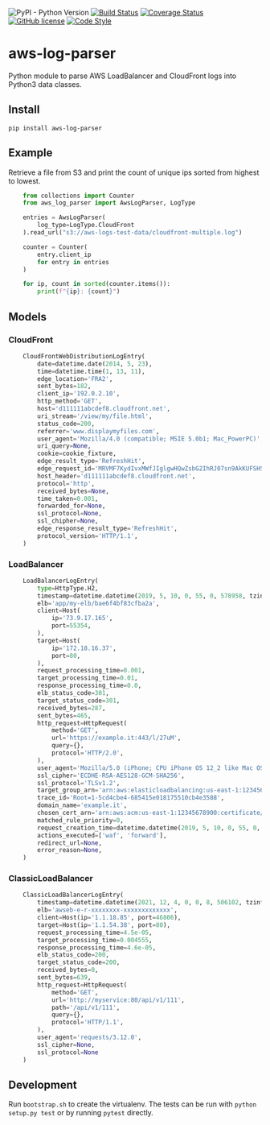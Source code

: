 ![PyPI - Python Version](https://img.shields.io/pypi/pyversions/aws-log-parser)
[![Build Status](https://travis-ci.org/dpetzold/aws-log-parser.svg?branch=master)](https://travis-ci.org/dpetzold/aws-log-parser)
[![Coverage Status](https://coveralls.io/repos/github/dpetzold/aws-log-parser/badge.svg?branch=master)](https://coveralls.io/github/dpetzold/aws-log-parser?branch=master)
[![GitHub license](https://img.shields.io/github/license/dpetzold/aws-log-parser)](https://github.com/dpetzold/aws-log-parser/blob/master/LICENSE)
[![Code Style](https://img.shields.io/badge/code%20style-black-000000.svg)](https://github.com/psf/black)

# aws-log-parser

Python module to parse AWS LoadBalancer and CloudFront logs into Python3 data
classes.

## Install

`pip install aws-log-parser`

## Example

Retrieve a file from S3 and print the count of unique ips sorted from highest to lowest.

```python
    from collections import Counter
    from aws_log_parser import AwsLogParser, LogType

    entries = AwsLogParser(
        log_type=LogType.CloudFront
    ).read_url("s3://aws-logs-test-data/cloudfront-multiple.log")

    counter = Counter(
        entry.client_ip
        for entry in entries
    )

    for ip, count in sorted(counter.items()):
        print(f"{ip}: {count}")
```

## Models

### CloudFront

```python
    CloudFrontWebDistributionLogEntry(
        date=datetime.date(2014, 5, 23),
        time=datetime.time(1, 13, 11),
        edge_location='FRA2',
        sent_bytes=182,
        client_ip='192.0.2.10',
        http_method='GET',
        host='d111111abcdef8.cloudfront.net',
        uri_stream='/view/my/file.html',
        status_code=200,
        referrer='www.displaymyfiles.com',
        user_agent='Mozilla/4.0 (compatible; MSIE 5.0b1; Mac_PowerPC)',
        uri_query=None,
        cookie=cookie_fixture,
        edge_result_type='RefreshHit',
        edge_request_id='MRVMF7KydIvxMWfJIglgwHQwZsbG2IhRJ07sn9AkKUFSHS9EXAMPLE==',
        host_header='d111111abcdef8.cloudfront.net',
        protocol='http',
        received_bytes=None,
        time_taken=0.001,
        forwarded_for=None,
        ssl_protocol=None,
        ssl_chipher=None,
        edge_response_result_type='RefreshHit',
        protocol_version='HTTP/1.1',
    )
```

### LoadBalancer

```python
    LoadBalancerLogEntry(
        type=HttpType.H2,
        timestamp=datetime.datetime(2019, 5, 10, 0, 55, 0, 578958, tzinfo=datetime.timezone.utc),
        elb='app/my-elb/bae6f4bf83cfba2a',
        client=Host(
            ip='73.9.17.165',
            port=55354,
        ),
        target=Host(
            ip='172.18.16.37',
            port=80,
        ),
        request_processing_time=0.001,
        target_processing_time=0.01,
        response_processing_time=0.0,
        elb_status_code=301,
        target_status_code=301,
        received_bytes=287,
        sent_bytes=465,
        http_request=HttpRequest(
            method='GET',
            url='https://example.it:443/l/27uM',
            query={},
            protocol='HTTP/2.0',
        ),
        user_agent='Mozilla/5.0 (iPhone; CPU iPhone OS 12_2 like Mac OS X) AppleWebKit/605.1.15 (KHTML, like Gecko) Mobile/15E148 [FBAN/FBIOS;FBDV/iPhone10,6;FBMD/iPhone;FBSN/iOS;FBSV/12.2;FBSS/3;FBCR/T-Mobile;FBID/phone;FBLC/en_US;FBOP/5]',
        ssl_cipher='ECDHE-RSA-AES128-GCM-SHA256',
        ssl_protocol='TLSv1.2',
        target_group_arn='arn:aws:elasticloadbalancing:us-east-1:12345678900:targetgroup/my-elb/4bbbb73e0d3ddadc',
        trace_id='Root=1-5cd4cbe4-685415e018175510cb4e3588',
        domain_name='example.it',
        chosen_cert_arn='arn:aws:acm:us-east-1:12345678900:certificate/3e6b547b-dd22-41f2-9130-32f2c21f0ca0',
        matched_rule_priority=0,
        request_creation_time=datetime.datetime(2019, 5, 10, 0, 55, 0, 567000, tzinfo=datetime.timezone.utc),
        actions_executed=['waf', 'forward'],
        redirect_url=None,
        error_reason=None,
    )
```

### ClassicLoadBalancer

```python
    ClassicLoadBalancerLogEntry(
        timestamp=datetime.datetime(2021, 12, 4, 0, 0, 8, 506102, tzinfo=datetime.timezone.utc),
        elb='awseb-e-r-xxxxxxxx-xxxxxxxxxxxxx',
        client=Host(ip='1.1.18.85', port=46806),
        target=Host(ip='1.1.54.38', port=80),
        request_processing_time=4.5e-05,
        target_processing_time=0.004555,
        response_processing_time=4.6e-05,
        elb_status_code=200,
        target_status_code=200,
        received_bytes=0,
        sent_bytes=639,
        http_request=HttpRequest(
            method='GET',
            url='http://myservice:80/api/v1/111',
            path='/api/v1/111',
            query={},
            protocol='HTTP/1.1',
        ),
        user_agent='requests/3.12.0',
        ssl_cipher=None,
        ssl_protocol=None
    )

```

## Development

Run `bootstrap.sh` to create the virtualenv. The tests can be run with `python
setup.py test` or by running `pytest` directly.
